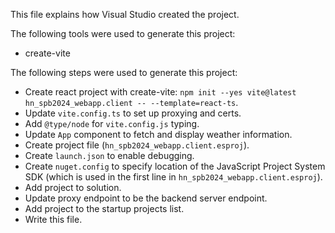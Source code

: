 This file explains how Visual Studio created the project.

The following tools were used to generate this project:
- create-vite

The following steps were used to generate this project:
- Create react project with create-vite: `npm init --yes vite@latest hn_spb2024_webapp.client -- --template=react-ts`.
- Update `vite.config.ts` to set up proxying and certs.
- Add `@type/node` for `vite.config.js` typing.
- Update `App` component to fetch and display weather information.
- Create project file (`hn_spb2024_webapp.client.esproj`).
- Create `launch.json` to enable debugging.
- Create `nuget.config` to specify location of the JavaScript Project System SDK (which is used in the first line in `hn_spb2024_webapp.client.esproj`).
- Add project to solution.
- Update proxy endpoint to be the backend server endpoint.
- Add project to the startup projects list.
- Write this file.
